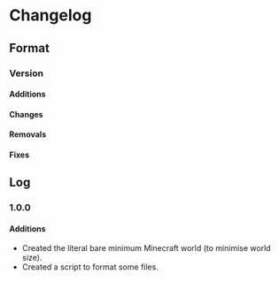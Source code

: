# Changelog

## Format

### Version

#### Additions

#### Changes

#### Removals

#### Fixes

## Log

### 1.0.0

#### Additions

- Created the literal bare minimum Minecraft world (to minimise world size).
- Created a script to format some files.
